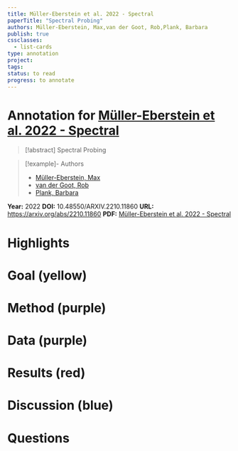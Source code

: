 ```yaml
---
title: Müller-Eberstein et al. 2022 - Spectral
paperTitle: "Spectral Probing"
authors: Müller-Eberstein, Max,van der Goot, Rob,Plank, Barbara
publish: true
cssclasses:
  - list-cards
type: annotation
project:
tags:
status: to read
progress: to annotate
---
```

# Annotation for [Müller-Eberstein et al. 2022 - Spectral](Papers/References/M%C3%BCller-Eberstein%20et%20al.%202022%20-%20Spectral)

> [!abstract] Spectral Probing

> [!example]- Authors
> - [Müller-Eberstein, Max](M%C3%BCller-Eberstein%2C%20Max)
> - [van der Goot, Rob](van%20der%20Goot%2C%20Rob)
> - [Plank, Barbara](Plank%2C%20Barbara)

**Year:** 2022
**DOI:** 10.48550/ARXIV.2210.11860
**URL:** https://arxiv.org/abs/2210.11860
**PDF:** [Müller-Eberstein et al. 2022 - Spectral](Papers/PDFs/M%C3%BCller-Eberstein%20et%20al.%202022%20-%20Spectral%20Probing.pdf)

# Highlights


# Goal (yellow)


# Method (purple)


# Data (purple)


# Results (red)


# Discussion (blue)


# Questions


